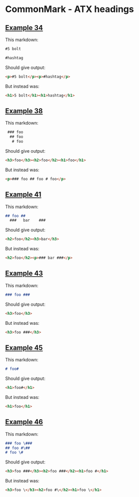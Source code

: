 # CommonMark - ATX headings

## [Example 34](https://spec.commonmark.org/0.29/#example-34)

This markdown:

````````````markdown
#5 bolt

#hashtag

````````````

Should give output:

````````````html
<p>#5 bolt</p><p>#hashtag</p>
````````````

But instead was:

````````````html
<h1>5 bolt</h1><h1>hashtag</h1>
````````````
## [Example 38](https://spec.commonmark.org/0.29/#example-38)

This markdown:

````````````markdown
 ### foo
  ## foo
   # foo

````````````

Should give output:

````````````html
<h3>foo</h3><h2>foo</h2><h1>foo</h1>
````````````

But instead was:

````````````html
<p>### foo ## foo # foo</p>
````````````
## [Example 41](https://spec.commonmark.org/0.29/#example-41)

This markdown:

````````````markdown
## foo ##
  ###   bar    ###

````````````

Should give output:

````````````html
<h2>foo</h2><h3>bar</h3>
````````````

But instead was:

````````````html
<h2>foo</h2><p>### bar ###</p>
````````````
## [Example 43](https://spec.commonmark.org/0.29/#example-43)

This markdown:

````````````markdown
### foo ###     

````````````

Should give output:

````````````html
<h3>foo</h3>
````````````

But instead was:

````````````html
<h3>foo ###</h3>
````````````
## [Example 45](https://spec.commonmark.org/0.29/#example-45)

This markdown:

````````````markdown
# foo#

````````````

Should give output:

````````````html
<h1>foo#</h1>
````````````

But instead was:

````````````html
<h1>foo</h1>
````````````
## [Example 46](https://spec.commonmark.org/0.29/#example-46)

This markdown:

````````````markdown
### foo \###
## foo #\##
# foo \#

````````````

Should give output:

````````````html
<h3>foo ###</h3><h2>foo ###</h2><h1>foo #</h1>
````````````

But instead was:

````````````html
<h3>foo \</h3><h2>foo #\</h2><h1>foo \</h1>
````````````
